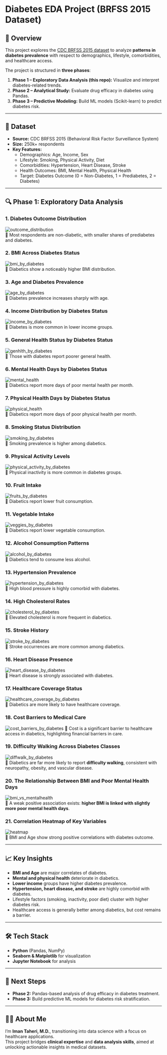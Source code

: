 # Diabetes EDA Project (BRFSS 2015 Dataset)

## 📌 Overview
This project explores the [CDC BRFSS 2015 dataset](https://www.kaggle.com/datasets/cdc/behavioral-risk-factor-surveillance-system?select=diabetes_2015.csv) to analyze **patterns in diabetes prevalence** with respect to demographics, lifestyle, comorbidities, and healthcare access.

The project is structured in **three phases**:
1. **Phase 1 – Exploratory Data Analysis (this repo):** Visualize and interpret diabetes-related trends.
2. **Phase 2 – Analytical Study:** Evaluate drug efficacy in diabetes using Pandas.
3. **Phase 3 – Predictive Modeling:** Build ML models (Scikit-learn) to predict diabetes risk.

---

## 🧩 Dataset
- **Source:** CDC BRFSS 2015 (Behavioral Risk Factor Surveillance System)
- **Size:** 250k+ respondents
- **Key Features:**
  - Demographics: Age, Income, Sex
  - Lifestyle: Smoking, Physical Activity, Diet
  - Comorbidities: Hypertension, Heart Disease, Stroke
  - Health Outcomes: BMI, Mental Health, Physical Health
  - Target: Diabetes Outcome (0 = Non-Diabetes, 1 = Prediabetes, 2 = Diabetes)

---

## 🔍 Phase 1: Exploratory Data Analysis

### 1. Diabetes Outcome Distribution
![outcome_distribution](images/outcome_distribution.png)  
📌 Most respondents are non-diabetic, with smaller shares of prediabetes and diabetes.

### 2. BMI Across Diabetes Status
![bmi_by_diabetes](images/bmi_by_diabetes.png)  
📌 Diabetics show a noticeably higher BMI distribution.

### 3. Age and Diabetes Prevalence
![age_by_diabetes](images/age_by_diabetes.png)  
📌 Diabetes prevalence increases sharply with age.

### 4. Income Distribution by Diabetes Status
![income_by_diabetes](images/income_by_diabetes.png)  
📌 Diabetes is more common in lower income groups.

### 5. General Health Status by Diabetes Status
![genhlth_by_diabetes](images/general_health_by_diabetes.png)  
📌 Those with diabetes report poorer general health.

### 6. Mental Health Days by Diabetes Status
![mental_health](images/mental_health_by_diabetes.png)  
📌 Diabetics report more days of poor mental health per month.

### 7. Physical Health Days by Diabetes Status
![physical_health](images/physical_health_by_diabetes.png)  
📌 Diabetics report more days of poor physical health per month.

### 8. Smoking Status Distribution
![smoking_by_diabetes](images/smoking_by_diabetes.png)  
📌 Smoking prevalence is higher among diabetics.

### 9. Physical Activity Levels
![physical_activity_by_diabetes](images/physical_activity_by_diabetes.png)  
📌 Physical inactivity is more common in diabetes groups.

### 10. Fruit Intake
![fruits_by_diabetes](images/fruits_consumption_by_diabetes.png)  
📌 Diabetics report lower fruit consumption.

### 11. Vegetable Intake
![veggies_by_diabetes](images/vegetables_consumption_by_diabetes.png)  
📌 Diabetics report lower vegetable consumption.

### 12. Alcohol Consumption Patterns
![alcohol_by_diabetes](images/alcohol_consumption_by_diabetes.png)  
📌 Diabetics tend to consume less alcohol.

### 13. Hypertension Prevalence
![hypertension_by_diabetes](images/highbp_by_diabetes.png)  
📌 High blood pressure is highly comorbid with diabetes.

### 14. High Cholesterol Rates
![cholesterol_by_diabetes](images/highcholesterol_by_diabetes.png)  
📌 Elevated cholesterol is more frequent in diabetics.

### 15. Stroke History
![stroke_by_diabetes](images/strokehx_by_diabetes.png)  
📌 Stroke occurrences are more common among diabetics.

### 16. Heart Disease Presence
![heart_disease_by_diabetes](images/heartdx_by_diabetes.png)  
📌 Heart disease is strongly associated with diabetes.

### 17. Healthcare Coverage Status
![healthcare_coverage_by_diabetes](images/healthcare_by_diabetes.png)  
📌 Diabetics are more likely to have healthcare coverage.

### 18. Cost Barriers to Medical Care
![cost_barriers_by_diabetes](images/cost_barriers_by_diabetes.png)
📌 Cost is a significant barrier to healthcare access in diabetics, highlighting financial barriers in care.

### 19. Difficulty Walking Across Diabetes Classes
![diffwalk_by_diabetes](images/diffwalk_by_diabetes.png)  
📌 Diabetics are far more likely to report **difficulty walking**, consistent with neuropathy, obesity, and vascular disease.

### 20. The Relationship Between BMI and Poor Mental Health Days
![bmi_vs_mentalhealth](images/bmi_vs_mentalhealth.png)  
📌 A weak positive association exists: **higher BMI is linked with slightly more poor mental health days**.

### 21. Correlation Heatmap of Key Variables
![heatmap](images/heatmap.png)  
📌 BMI and Age show strong positive correlations with diabetes outcome.

---

## 📈 Key Insights
- **BMI and Age** are major correlates of diabetes.
- **Mental and physical health** deteriorate in diabetics.
- **Lower income** groups have higher diabetes prevalence.
- **Hypertension, heart disease, and stroke** are highly comorbid with diabetes.
- Lifestyle factors (smoking, inactivity, poor diet) cluster with higher diabetes risk.
- Healthcare access is generally better among diabetics, but cost remains a barrier.

---

## 🛠️ Tech Stack
- **Python** (Pandas, NumPy)
- **Seaborn & Matplotlib** for visualization
- **Jupyter Notebook** for analysis

---

## 🚀 Next Steps
- **Phase 2:** Pandas-based analysis of drug efficacy in diabetes treatment.
- **Phase 3:** Build predictive ML models for diabetes risk stratification.

---

## 👨‍⚕️ About Me
I’m **Iman Taheri, M.D.**, transitioning into data science with a focus on healthcare applications.  
This project bridges **clinical expertise** and **data analysis skills**, aimed at unlocking actionable insights in medical datasets.